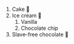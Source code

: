 1. Cake :cake:
2. Ice cream :icecream:
	1. Vanilla
	2. Chocolate chip
3. Slave-free chocolate :chocolate_bar: